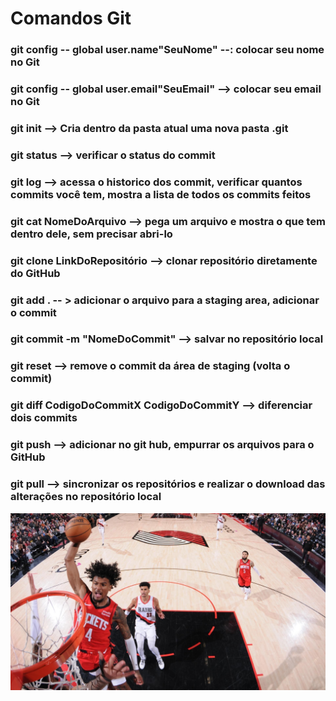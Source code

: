 <h1 id="head-spinning-html-css-gsap">Comandos Git</h1>

### git config -- global user.name"SeuNome" --: colocar seu nome no Git

### git config -- global user.email"SeuEmail" --> colocar seu email no Git

### git init --> Cria dentro da pasta atual uma nova pasta .git

### git status --> verificar o status do commit

### git log --> acessa o historico dos  commit, verificar quantos commits você tem, mostra a lista de todos os commits feitos

### git cat NomeDoArquivo --> pega um arquivo e mostra o que tem dentro dele, sem precisar abri-lo

### git clone LinkDoRepositório --> clonar repositório diretamente do GitHub

### git add . -- > adicionar o arquivo para a staging area, adicionar o commit

### git commit -m "NomeDoCommit" --> salvar no repositório local

### git reset --> remove o commit da área de staging (volta o commit)

### git diff CodigoDoCommitX CodigoDoCommitY --> diferenciar dois commits

### git push --> adicionar no git hub, empurrar os arquivos para o GitHub

### git pull --> sincronizar os repositórios e realizar o download das alterações no repositório local



<p><img src="img/i.jpeg" alt=""></p>

